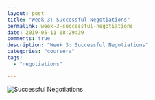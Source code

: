 ```yaml
---
layout: post
title: "Week 3: Successful Negotiations"
permalink: week-3-successful-negotiations
date: 2019-05-11 08:29:39
comments: true
description: "Week 3: Successful Negotiations"
categories: "coursera"
tags:
  - "negotiations"

---
```

![Successful Negotiations](/images/successful-negotiations.png)
